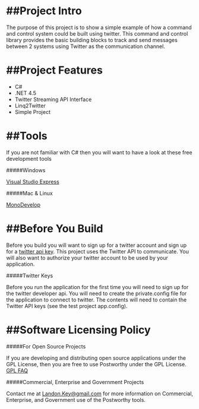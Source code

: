 ##Project Intro
==================================

The purpose of this project is to show a simple example of how a command and control system could be built using twitter. 
This command and control library provides the basic building blocks to track and send messages between 2 systems using Twitter as the communication channel.

##Project Features
==================================

* C# 
* .NET 4.5
* Twitter Streaming API Interface
* Linq2Twitter
* Simple Project

##Tools
==================================

If you are not familiar with C# then you will want to have a look at these free development tools

#####Windows

<a href="https://www.visualstudio.com/en-us/products/visual-studio-express-vs.aspx">Visual Studio Express</a>

#####Mac & Linux

<a href="http://monodevelop.com/">MonoDevelop</a>

##Before You Build
==================================

Before you build you will want to sign up for a twitter account and sign up for a <a href="https://dev.twitter.com/">twitter api key</a>. 
This project uses the Twitter API to communicate. You will also want to authorize your twitter account to be used by your application.

#####Twitter Keys

Before you run the application for the first time you will need to sign up for the twitter developer api.
You will need to create the private.config file for the application to connect to twitter. 
The contents will need to contain the Twitter API keys (see the test project app.config). 

##Software Licensing Policy
==================================

#####For Open Source Projects

If you are developing and distributing open source applications under the GPL License, then you are free to use Postworthy under the GPL License.
<a href="http://www.gnu.org/licenses/gpl-faq.html">GPL FAQ</a>

#####Commercial, Enterprise and Government Projects

Contact me at Landon.Key@gmail.com for more information on Commercial, Enterprise, and Government use of the Postworthy tools.